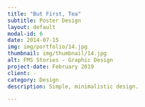 ```yaml
---
title: "But First, Tea"
subtitle: Poster Design
layout: default
modal-id: 6
date: 2014-07-15
img: img/portfolio/14.jpg
thumbnail: img/thumbnail/14.jpg
alt: FMS Stories - Graphic Design
project-date: February 2019
client: -
category: Design
description: Simple, minimalistic design.

---
```

